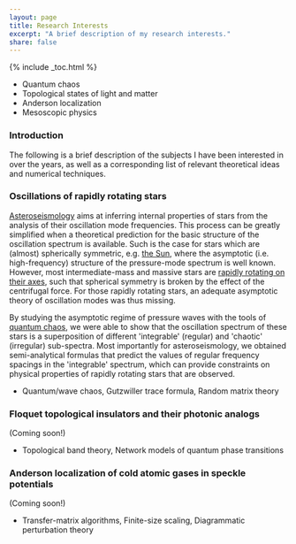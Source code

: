 ```yaml
---
layout: page
title: Research Interests
excerpt: "A brief description of my research interests."
share: false
---
```


{% include _toc.html %}

* Quantum chaos
* Topological states of light and matter
* Anderson localization
* Mesoscopic physics

### Introduction

The following is a brief description of the subjects I have been interested in over the years, as well as a corresponding list of relevant theoretical ideas and numerical techniques. 

### Oscillations of rapidly rotating stars

[Asteroseismology](http://www.nature.com/news/kepler-s-surprise-the-sounds-of-the-stars-1.9724) aims at inferring internal properties of stars from the analysis of their oscillation mode frequencies. 
This process can be greatly simplified when a theoretical prediction for the basic structure of the oscillation spectrum is available. 
Such is the case for stars which are (almost) spherically symmetric, e.g. [the Sun](http://sohowww.nascom.nasa.gov/gallery/bestofsoho.html), where the asymptotic (i.e. high-frequency) structure of the pressure-mode spectrum is well known.
However, most intermediate-mass and massive stars are [rapidly rotating on their axes](http://dept.astro.lsa.umich.edu/~monnier/Altair2007/altair2007.html), such that spherical symmetry is broken by the effect of the centrifugal force.
For those rapidly rotating stars, an adequate asymptotic theory of oscillation modes was thus missing. 

By studying the asymptotic regime of pressure waves with the tools of [quantum chaos](http://www.scientificamerican.com/article/quantum-chaos-subatomic-worlds/), we were able to show that the oscillation spectrum 
of these stars is a superposition of different 'integrable' (regular) and 'chaotic' (irregular) sub-spectra. 
Most importantly for asteroseismology, we obtained semi-analytical formulas that predict the values of regular frequency spacings in the 'integrable' spectrum, which can provide constraints on physical properties of rapidly rotating stars that are observed.

   - Quantum/wave chaos, Gutzwiller trace formula, Random matrix theory

### Floquet topological insulators and their photonic analogs

(Coming soon!)

   - Topological band theory, Network models of quantum phase transitions

### Anderson localization of cold atomic gases in speckle potentials

(Coming soon!)

   - Transfer-matrix algorithms, Finite-size scaling, Diagrammatic perturbation theory
